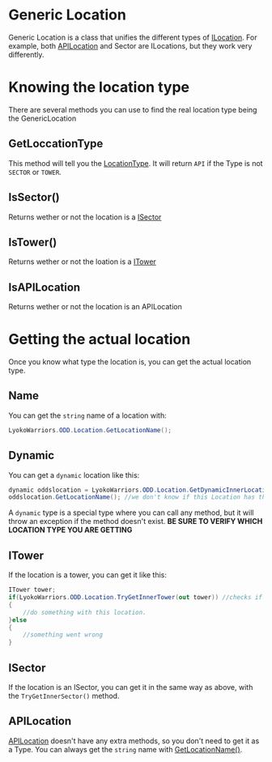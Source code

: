 # Generic Location
Generic Location is a class that unifies the different types of [ILocation](Abstract/ILocation.md). For example, both [APILocation](APILocation.md) and Sector are ILocations, but they work very differently. 

# Knowing the location type
There are several methods you can use to find the real location type being the GenericLocation

## GetLoccationType
This method will tell you the [LocationType](Abstract/LocationType.md). It will return ``API`` if the Type is not ``SECTOR`` or ``TOWER``.

## IsSector()
Returns wether or not the location is a [ISector](../../VirtualStructures/Interfaces/ISector.md)

## IsTower()
Returns wether or not the loation is a [ITower](../../VirtualStructures/Interfaces/.md)

## IsAPILocation
Returns wether or not the location is an APILocation

# Getting the actual location
Once you know what type the location is, you can get the actual location type.

## Name
You can get the ``string`` name of a location with:
```csharp
LyokoWarriors.ODD.Location.GetLocationName();
```

## Dynamic
You can get a ``dynamic`` location like this:
```csharp
dynamic oddslocation = LyokoWarriors.ODD.Location.GetDynamicInnerLocation();
oddslocation.GetLocationName(); //we don't know if this Location has this method available, so BE SURE.
```
A ``dynamic`` type is a special type where you can call any method, but it will throw an exception if the method doesn't exist.
**BE SURE TO VERIFY WHICH LOCATION TYPE YOU ARE GETTING**

## ITower
If the location is a tower, you can get it like this:
```csharp
ITower tower;
if(LyokoWarriors.ODD.Location.TryGetInnerTower(out tower)) //checks if the location is actually a tower
{
    //do something with this location.
}else
{
    //something went wrong
}
```

## ISector
If the location is an ISector, you can get it in the same way as above, with the ``TryGetInnerSector()`` method.

## APILocation
[APILocation](APILocation.md) doesn't have any extra methods, so you don't need to get it as a Type. You can always get the ``string`` name with [GetLocationName()](##Name).
